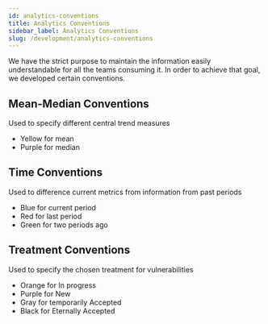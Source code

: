 ```yaml
---
id: analytics-conventions
title: Analytics Conventions
sidebar_label: Analytics Conventions
slug: /development/analytics-conventions
---
```


We have the strict purpose to maintain the information easily understandable for
all the teams consuming  it. In order to achieve that goal, we developed certain
conventions.

## Mean-Median Conventions
Used to specify different central trend measures

- Yellow for mean
- Purple for median

## Time Conventions
Used to difference current metrics from information from past periods

- Blue for current period
- Red for last period
- Green for two periods ago

## Treatment Conventions
Used to specify the chosen treatment for vulnerabilities

- Orange for In progress
- Purple for New
- Gray for temporarily Accepted
- Black for Eternally Accepted
